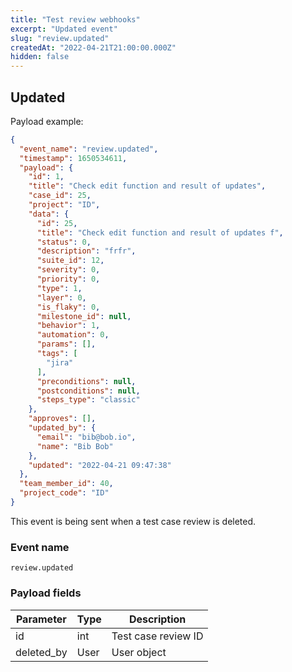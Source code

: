 ```yaml
---
title: "Test review webhooks"
excerpt: "Updated event"
slug: "review.updated"
createdAt: "2022-04-21T21:00:00.000Z"
hidden: false
---
```


## Updated

Payload example:

```json
{
  "event_name": "review.updated",
  "timestamp": 1650534611,
  "payload": {
    "id": 1,
    "title": "Check edit function and result of updates",
    "case_id": 25,
    "project": "ID",
    "data": {
      "id": 25,
      "title": "Check edit function and result of updates f",
      "status": 0,
      "description": "frfr",
      "suite_id": 12,
      "severity": 0,
      "priority": 0,
      "type": 1,
      "layer": 0,
      "is_flaky": 0,
      "milestone_id": null,
      "behavior": 1,
      "automation": 0,
      "params": [],
      "tags": [
        "jira"
      ],
      "preconditions": null,
      "postconditions": null,
      "steps_type": "classic"
    },
    "approves": [],
    "updated_by": {
      "email": "bib@bob.io",
      "name": "Bib Bob"
    },
    "updated": "2022-04-21 09:47:38"
  },
  "team_member_id": 40,
  "project_code": "ID"
}
```

This event is being sent when a test case review is deleted.

### Event name

`review.updated`

### Payload fields

| Parameter  | Type | Description         |
|------------|------|---------------------|
| id         | int  | Test case review ID |
| deleted_by | User | User object         |
